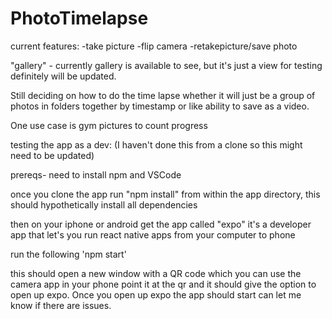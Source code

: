 # PhotoTimelapse
 
current features: 
-take picture
-flip camera
-retakepicture/save photo

"gallery" - currently gallery is available to see, but 
it's just a view for testing definitely will be updated.

Still deciding on how to do the time lapse whether it will just
be a group of photos in folders together by timestamp or like ability to 
save as a video.

One use case is gym pictures to count progress

testing the app as a dev: (I haven't done this from a clone so this might need to be updated)

prereqs- need to install npm and VSCode

once you clone the app run "npm install" from within the app directory, this should hypothetically install all dependencies

then on your iphone or android get the app called "expo" it's a developer app that let's you run react native apps from your computer to phone

run the following
'npm start'

this should open a new window with a QR code which you can use the camera app in your phone point it at the qr and it should 
give the option to open up expo. 
Once you open up expo the app should start can let me know if there are issues. 
